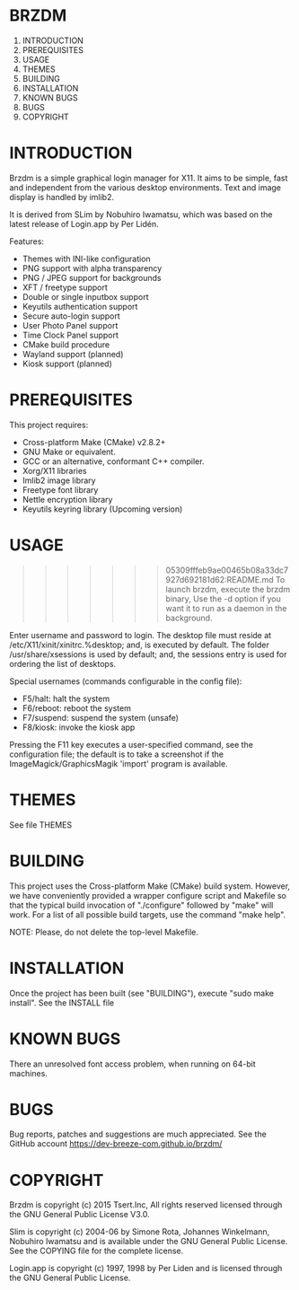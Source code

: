 BRZDM
=====
 
  1. INTRODUCTION
  2. PREREQUISITES
  3. USAGE
  4. THEMES
  5. BUILDING
  6. INSTALLATION
  7. KNOWN BUGS
  8. BUGS
  9. COPYRIGHT


INTRODUCTION
============

  Brzdm is a simple graphical login manager for X11. It aims
  to be simple, fast and independent from the various desktop
  environments. Text and image display is handled by imlib2.

  It is derived from SLim by Nobuhiro Iwamatsu,
  which was based on the latest release of Login.app by Per Lidén.

  Features:

   - Themes with INI-like configuration
   - PNG support with alpha transparency
   - PNG / JPEG support for backgrounds
   - XFT / freetype support
   - Double or single inputbox support
   - Keyutils authentication support
   - Secure auto-login support
   - User Photo Panel support
   - Time Clock Panel support
   - CMake build procedure
   - Wayland support (planned)
   - Kiosk support (planned)


PREREQUISITES
=============

 This project requires:
 
  * Cross-platform Make (CMake) v2.8.2+
  * GNU Make or equivalent.
  * GCC or an alternative, conformant C++ compiler.
  * Xorg/X11 libraries
  * Imlib2 image library
  * Freetype font library
  * Nettle encryption library
  * Keyutils keyring library (Upcoming version)


USAGE
=====

>>>>>>> 05309fffeb9ae00465b08a33dc7927d692181d62:README.md
  To launch brzdm, execute the brzdm binary, Use the -d option
  if you want it to run as a daemon in the background.

  Enter username and password to login. The desktop file must reside
  at /etc/X11/xinit/xinitrc.%desktop; and, is executed by default.
  The folder /usr/share/xsessions is used by default; and, the
  sessions entry is used for ordering the list of desktops.

  Special usernames (commands configurable in the config file):
  
  - F5/halt: halt the system
  - F6/reboot: reboot the system
  - F7/suspend: suspend the system (unsafe)
  - F8/kiosk: invoke the kiosk app  
  
  Pressing the F11 key executes a user-specified command, see the
  configuration file; the default is to take a screenshot if the
  ImageMagick/GraphicsMagik 'import' program is available.


THEMES
======

  See file THEMES


BUILDING
========

  This project uses the Cross-platform Make (CMake) build system. However, we
  have conveniently provided a wrapper configure script and Makefile so that
  the typical build invocation of "./configure" followed by "make" will work.
  For a list of all possible build targets, use the command "make help".

  NOTE: Please, do not delete the top-level Makefile.


INSTALLATION
============

  Once the project has been built (see "BUILDING"),
  execute "sudo make install". See the INSTALL file


KNOWN BUGS
==========

  There an unresolved font access problem, when running on 64-bit machines.


BUGS
====

  Bug reports, patches and suggestions are much appreciated.
  See the GitHub account https://dev-breeze-com.github.io/brzdm/


COPYRIGHT
=========

  Brzdm is copyright (c) 2015 Tsert.Inc, All rights reserved
  licensed through the GNU General Public License V3.0. 

  Slim is copyright (c) 2004-06 by Simone Rota, Johannes Winkelmann,
  Nobuhiro Iwamatsu and is available under the GNU General Public
  License. See the COPYING file for the complete license.

  Login.app is copyright (c) 1997, 1998 by Per Liden and is 
  licensed through the GNU General Public License. 

